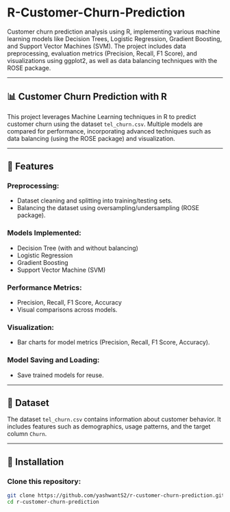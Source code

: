 # R-Customer-Churn-Prediction

Customer churn prediction analysis using R, implementing various machine learning models like Decision Trees, Logistic Regression, Gradient Boosting, and Support Vector Machines (SVM). The project includes data preprocessing, evaluation metrics (Precision, Recall, F1 Score), and visualizations using ggplot2, as well as data balancing techniques with the ROSE package.

---

## 📊 Customer Churn Prediction with R

This project leverages Machine Learning techniques in R to predict customer churn using the dataset `tel_churn.csv`. Multiple models are compared for performance, incorporating advanced techniques such as data balancing (using the ROSE package) and visualization.

---

## 🚀 Features

### Preprocessing:
- Dataset cleaning and splitting into training/testing sets.
- Balancing the dataset using oversampling/undersampling (ROSE package).

### Models Implemented:
- Decision Tree (with and without balancing)
- Logistic Regression
- Gradient Boosting
- Support Vector Machine (SVM)

### Performance Metrics:
- Precision, Recall, F1 Score, Accuracy
- Visual comparisons across models.

### Visualization:
- Bar charts for model metrics (Precision, Recall, F1 Score, Accuracy).

### Model Saving and Loading:
- Save trained models for reuse.

---

## 📂 Dataset

The dataset `tel_churn.csv` contains information about customer behavior. It includes features such as demographics, usage patterns, and the target column `Churn`.

---

## 🔧 Installation

### Clone this repository:
```bash
git clone https://github.com/yashwantS2/r-customer-churn-prediction.git  
cd r-customer-churn-prediction

